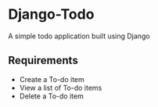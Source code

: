 # Django-Todo
A simple todo application built using Django
## Requirements
- Create a To-do item
- View a list of To-do items
- Delete a To-do item